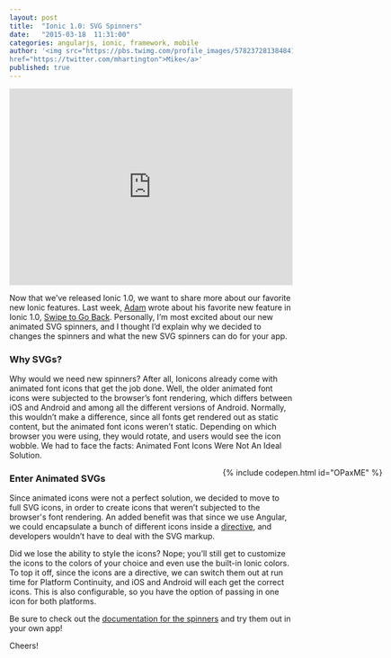 ```yaml
---
layout: post
title:  "Ionic 1.0: SVG Spinners"
date:   "2015-03-18  11:31:00"
categories: angularjs, ionic, framework, mobile
author: '<img src="https://pbs.twimg.com/profile_images/578237281384841216/R3ae1n61.png" class="author-icon"><a
href="https://twitter.com/mhartington">Mike</a>'
published: true
---
```


<iframe width="100%" height="350" src="http://s.codepen.io/ionic/debug/GgwVON?" frameborder="0"></iframe>

Now that we’ve released Ionic 1.0, we want to share more about our favorite new Ionic features. Last week, [Adam](https://twitter.com/adamdbradley) wrote about his favorite new feature in Ionic 1.0, [Swipe to Go Back](http://ionicframework.com/blog/rc0-swipe-to-go-back/). Personally, I’m most excited about our new animated SVG spinners, and I thought I’d explain why we decided to changes the spinners and what the new SVG spinners can do for your app.

<!-- more -->

### Why SVGs?

Why would we need new spinners? After all, Ionicons already come with animated font icons that get the job done. Well, the older animated font icons were subjected to the browser’s font rendering, which differs between iOS and Android and among all the different versions of Android. Normally, this wouldn’t make a difference, since all fonts get rendered out as static content, but the animated font icons weren’t static. Depending on which browser you were using, they would rotate, and users would see the icon wobble. We had to face the facts: Animated Font Icons Were Not An Ideal Solution. 


<div style="float: right; margin-right: -160px">
{% include codepen.html id="OPaxME" %}
</div>

### Enter Animated SVGs

Since animated icons were not a perfect solution, we decided to move to full SVG icons, in order to create icons that weren’t subjected to the browser's font rendering. An added benefit was that since we use Angular, we could encapsulate a bunch of different icons inside a [directive](https://github.com/driftyco/ionic/blob/master/js/angular/controller/spinnerController.js), and developers wouldn’t have to deal with the SVG markup. 



Did we lose the ability to style the icons? Nope; you’ll still get to customize the icons to the colors of your choice and even use the built-in Ionic colors. To top it off, since the icons are a directive, we can switch them out at run time for Platform Continuity, and iOS and Android will each get the correct icons. This is also configurable, so you have the option of passing in one icon for both platforms. 

Be sure to check out the [documentation for the spinners](http://ionicframework.com/docs/nightly/api/directive/ionSpinner/) and try them out in your own app! 

Cheers!
